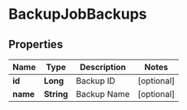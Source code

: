 

# BackupJobBackups

## Properties

Name | Type | Description | Notes
------------ | ------------- | ------------- | -------------
**id** | **Long** | Backup ID |  [optional]
**name** | **String** | Backup Name |  [optional]




